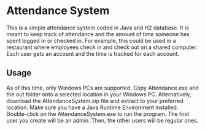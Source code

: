 # Attendance System

This is a simple attendance system coded in Java and H2 database. It is meant to keep track of attendance and the amount of time someone has spent logged in or checked in. For example, this could be used in a restaurant where employees check in and check out on a shared computer. Each user gets an account and the time is tracked for each account.

## Usage

As of this time, only Windows PCs are supported. Copy Attendance.exe and the out folder onto a selected location in your Windows PC. Alternatively, download the AttendanceSystem.zip file and extract to your preferred location. Make sure you have a Java Runtime Environment installed. Double-click on the AttendanceSystem.exe to run the program. The first user you create will be an admin. Then, the other users will be regular ones.
